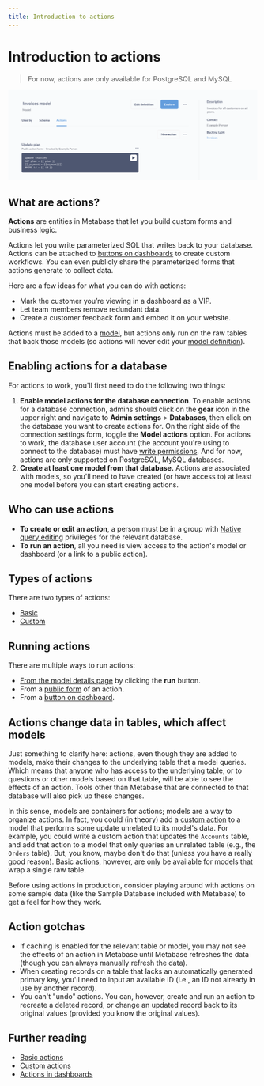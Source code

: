```yaml
---
title: Introduction to actions
---
```


# Introduction to actions

> For now, actions are only available for PostgreSQL and MySQL

![Example action](./images/example-action.png)

## What are actions?

**Actions** are entities in Metabase that let you build custom forms and business logic.

Actions let you write parameterized SQL that writes back to your database. Actions can be attached to [buttons on dashboards](../dashboards/actions.md) to create custom workflows. You can even publicly share the parameterized forms that actions generate to collect data.

Here are a few ideas for what you can do with actions:

- Mark the customer you’re viewing in a dashboard as a VIP.
- Let team members remove redundant data.
- Create a customer feedback form and embed it on your website.

Actions must be added to a [model](../data-modeling/models.md), but actions only run on the raw tables that back those models (so actions will never edit your [model definition](../data-modeling/models.md#edit-a-models-query)).

## Enabling actions for a database

For actions to work, you'll first need to do the following two things:

1. **Enable model actions for the database connection**. To enable actions for a database connection, admins should click on the **gear** icon in the upper right and navigate to **Admin settings** > **Databases**, then click on the database you want to create actions for. On the right side of the connection settings form, toggle the **Model actions** option. For actions to work, the database user account (the account you're using to connect to the database) must have [write permissions](../databases/users-roles-privileges.md#privileges-to-enable-actions). And for now, actions are only supported on PostgreSQL, MySQL databases.
2. **Create at least one model from that database.** Actions are associated with models, so you'll need to have created (or have access to) at least one model before you can start creating actions.

## Who can use actions

- **To create or edit an action**, a person must be in a group with [Native query editing](../permissions/data.md) privileges for the relevant database.
- **To run an action**, all you need is view access to the action's model or dashboard (or a link to a public action).

## Types of actions

There are two types of actions:

- [Basic](./basic.md)
- [Custom](./custom.md)

## Running actions

There are multiple ways to run actions:

- [From the model details page](../data-modeling/models.md#model-detail-page) by clicking the **run** button.
- From a [public form](./custom.md#make-public) of an action.
- From a [button on dashboard](../dashboards/actions.md).

## Actions change data in tables, which affect models

Just something to clarify here: actions, even though they are added to models, make their changes to the underlying table that a model queries. Which means that anyone who has access to the underlying table, or to questions or other models based on that table, will be able to see the effects of an action. Tools other than Metabase that are connected to that database will also pick up these changes.

In this sense, models are containers for actions; models are a way to organize actions. In fact, you could (in theory) add a [custom action](./custom.md) to a model that performs some update unrelated to its model's data. For example, you could write a custom action that updates the `Accounts` table, and add that action to a model that only queries an unrelated table (e.g., the `Orders` table). But, you know, maybe don't do that (unless you have a really good reason). [Basic actions](./basic.md), however, are only be available for models that wrap a single raw table.

Before using actions in production, consider playing around with actions on some sample data (like the Sample Database included with Metabase) to get a feel for how they work.

## Action gotchas

- If caching is enabled for the relevant table or model, you may not see the effects of an action in Metabase until Metabase refreshes the data (though you can always manually refresh the data).
- When creating records on a table that lacks an automatically generated primary key, you'll need to input an available ID (i.e., an ID not already in use by another record).
- You can't "undo" actions. You can, however, create and run an action to recreate a deleted record, or change an updated record back to its original values (provided you know the original values).

## Further reading

- [Basic actions](./basic.md)
- [Custom actions](./custom.md)
- [Actions in dashboards](../dashboards/actions.md)
